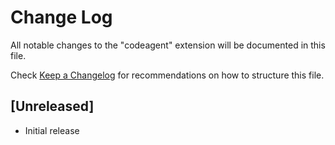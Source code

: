 # Change Log

All notable changes to the "codeagent" extension will be documented in this file.

Check [Keep a Changelog](http://keepachangelog.com/) for recommendations on how to structure this file.

## [Unreleased]

- Initial release